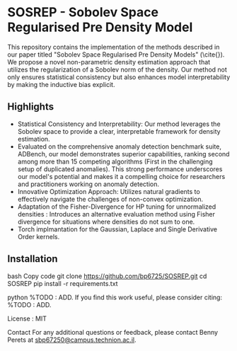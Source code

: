 # SOSREP - Sobolev Space Regularised Pre Density Model
This repository contains the implementation of the methods described in our paper titled "Sobolev Space Regularised Pre Density Models" (\cite{}). We propose a novel non-parametric density estimation approach that utilizes the regularization of a Sobolev norm of the density. Our method not only ensures statistical consistency but also enhances model interpretability by making the inductive bias explicit. 

## Highlights
- Statistical Consistency and Interpretability: Our method leverages the Sobolev space to provide a clear, interpretable framework for density estimation.
- Evaluated on the comprehensive anomaly detection benchmark suite, ADBench, our model demonstrates superior capabilities, ranking second among more than 15 competing algorithms (First in the challenging setup of duplicated anomalies). This strong performance underscores our model's potential and makes it a compelling choice for researchers and practitioners working on anomaly detection.
- Innovative Optimization Approach: Utilizes natural gradients to effectively navigate the challenges of non-convex optimization.
- Adaptation of the Fisher-Divergence for HP tuning for unnormalized densities : Introduces an alternative evaluation method using Fisher divergence for situations where densities do not sum to one.
- Torch implmantation for the Gaussian, Laplace and Single Derivative Order kernels. 


## Installation

bash
Copy code
git clone https://github.com/bp6725/SOSREP.git
cd SOSREP
pip install -r requirements.txt

python
%TODO : ADD.
If you find this work useful, please consider citing:
%TODO : ADD.

License :  MIT

Contact
For any additional questions or feedback, please contact Benny Perets at sbp67250@campus.technion.ac.il.
